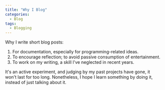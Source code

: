 ```yaml
---
title: "Why I Blog"
categories:
  - Blog
tags:
  - Blogging
---
```


Why I write short blog posts:

1. For documentation, especially for programming-related ideas.
2. To encourage reflection; to avoid passive consumption of entertainment.
3. To work on my writing, a skill I've neglected in recent years.

It's an active experiment, and judging by my past projects have gone, it won't last for too long. Nonetheless, I hope I learn something by doing it, instead of just talking about it.
